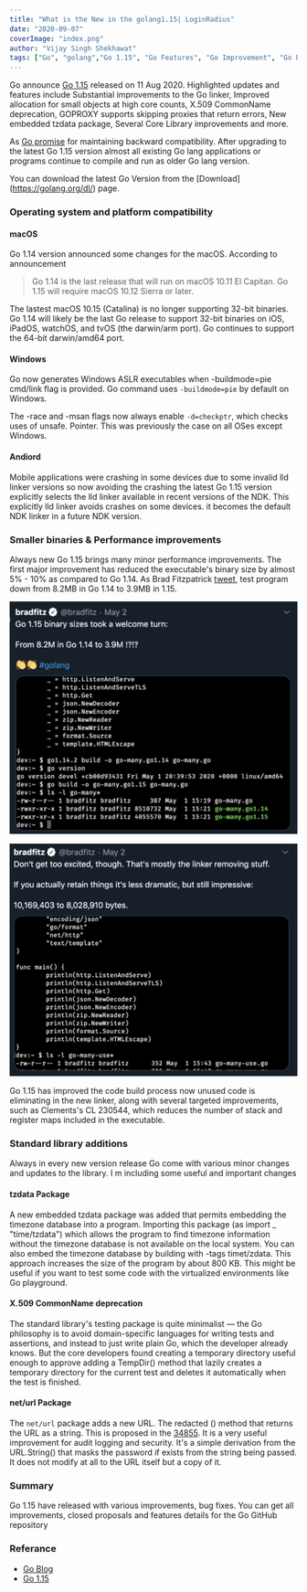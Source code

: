 ```yaml
---
title: "What is the New in the golang1.15| LoginRadius"
date: "2020-09-07"
coverImage: "index.png"
author: "Vijay Singh Shekhawat"
tags: ["Go", "golang","Go 1.15", "Go Features", "Go Improvement", "Go Package", "Go New Features"]
---
```



Go announce [Go 1.15](https://blog.golang.org/) released on 11 Aug 2020. Highlighted updates and features include Substantial improvements to the Go linker, Improved allocation for small objects at high core counts, X.509 CommonName deprecation, GOPROXY supports skipping proxies that return errors, New embedded tzdata package, Several Core Library improvements and more. 

As [Go promise](https://golang.org/doc/go1compat) for maintaining backward compatibility. After upgrading to the latest Go 1.15 version almost all existing Go lang applications or programs continue to compile and run as older Go lang version.

You can download the latest Go Version from the [Download] (https://golang.org/dl/) page.


### Operating system and platform compatibility

#### macOS
Go 1.14 version announced some changes for the macOS. According to announcement  

> Go 1.14 is the last release that will run on macOS 10.11 El Capitan. Go 1.15 will require macOS 10.12 Sierra or later.

The lastest macOS 10.15 (Catalina) is no longer supporting 32-bit binaries. Go 1.14 will likely be the last Go release to support 32-bit binaries on iOS, iPadOS, watchOS, and tvOS (the darwin/arm port). Go continues to support the 64-bit darwin/amd64 port.


#### Windows

Go now generates Windows ASLR executables when -buildmode=pie cmd/link flag is provided. Go command uses `-buildmode=pie` by default on Windows.

The -race and -msan flags now always enable `-d=checkptr`, which checks uses of unsafe. Pointer. This was previously the case on all OSes except Windows.

#### Andiord

Mobile applications were crashing in some devices due to some invalid lld linker versions so now avoiding the crashing the latest Go 1.15 version explicitly selects the lld linker available in recent versions of the NDK. This explicitly lld linker avoids crashes on some devices. it becomes the default NDK linker in a future NDK version.


### Smaller binaries & Performance improvements 
Always new Go 1.15 brings many minor performance improvements. The first major improvement has reduced the executable's binary size by almost 5% - 10% as compared to Go 1.14. As Brad Fitzpatrick [tweet](https://twitter.com/bradfitz/status/1256348714198654976?lang=en), test program down from 8.2MB in Go 1.14 to 3.9MB in 1.15. 

![image 1](lr-tweet1.png)

![image 1](lr-tweet2.png)

Go 1.15 has improved the code build process now unused code is eliminating in the new linker, along with several targeted improvements, such as Clements's CL 230544, which reduces the number of stack and register maps included in the executable.  

### Standard library additions
Always in every new version release Go come with various minor changes and updates to the library. I m including some useful and important changes  

#### tzdata Package
A new embedded tzdata package was added that permits embedding the timezone database into a program. Importing this package (as import _ "time/tzdata") which allows the program to find timezone information without the timezone database is not available on the local system. You can also embed the timezone database by building with -tags timet/zdata. This approach increases the size of the program by about 800 KB. This might be useful if you want to test some code with the virtualized environments like Go playground.

#### X.509 CommonName deprecation
The standard library's testing package is quite minimalist — the Go philosophy is to avoid domain-specific languages for writing tests and assertions, and instead to just write plain Go, which the developer already knows. But the core developers found creating a temporary directory useful enough to approve adding a TempDir() method that lazily creates a temporary directory for the current test and deletes it automatically when the test is finished.

#### net/url Package
The `net/url` package adds a new URL. The redacted () method that returns the URL as a string. This is proposed in the [34855](https://github.com/golang/go/issues/34855). It is a very useful improvement for audit logging and security. It's a simple derivation from the URL.String() that masks the password if exists from the string being passed. It does not modify at all to the URL itself but a copy of it.

### Summary
Go 1.15 have released with various improvements, bug fixes. You can get all improvements, closed proposals and features details for the Go GitHub repository


### Referance 
- [Go Blog]("https://blog.golang.org/")
- [Go 1.15]("https://golang.org/doc/go1.15")


